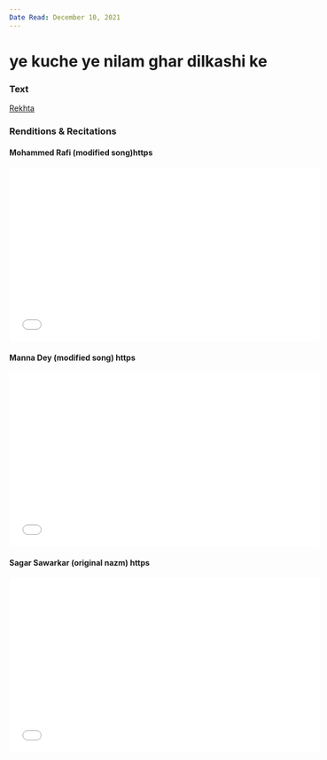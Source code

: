 ```yaml
---
Date Read: December 10, 2021
---
```


# ye kuche ye nilam ghar dilkashi ke

### Text
[Rekhta](https://www.rekhta.org/nazms/chakle-ye-kuuche-ye-niilaam-ghar-dilkashii-ke-sahir-ludhianvi-nazms?lang=ur)

### Renditions & Recitations

#### Mohammed Rafi (modified song)https

<iframe width="560" height="315" src="//www.youtube.com/embed/lUnNZKoOcJI" title="YouTube video player" frameborder="0" allow="accelerometer; autoplay; clipboard-write; encrypted-media; gyroscope; picture-in-picture" allowfullscreen></iframe>

#### Manna Dey (modified song) https

<iframe width="560" height="315" src="//www.youtube.com/embed/Id-_gn09IjU" title="YouTube video player" frameborder="0" allow="accelerometer; autoplay; clipboard-write; encrypted-media; gyroscope; picture-in-picture" allowfullscreen></iframe>

#### Sagar Sawarkar (original nazm) https

<iframe width="560" height="315" src="//www.youtube.com/embed/k4o_0_Cexk4" title="YouTube video player" frameborder="0" allow="accelerometer; autoplay; clipboard-write; encrypted-media; gyroscope; picture-in-picture" allowfullscreen></iframe>


